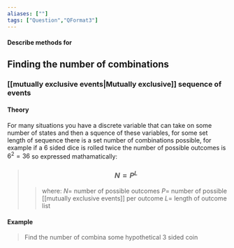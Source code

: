 ```yaml
---
aliases: [""]
tags: ["Question","QFormat3"]
---
```


#### Describe methods for
## Finding the number of combinations
### [[mutually exclusive events|Mutually exclusive]] sequence of events
#### Theory
For many situations you have a discrete variable that can take on some number of states and then a squence of these variables, for some set length of sequence there is a set number of combinations possible, for example if a 6 sided dice is rolled twice the number of possible outcomes is $6^{2}=36$ so expressed mathamatically:

> ### $$ N = P^{L} $$ 
>> where:
>> $N=$ number of possible outcomes
>> $P=$ number of possible [[mutually exclusive events]] per outcome
>> $L=$ length of outcome list


#### Example
> Find the number of combina some hypothetical 3 sided coin